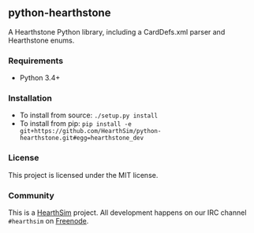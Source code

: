 ## python-hearthstone

A Hearthstone Python library, including a CardDefs.xml parser
and Hearthstone enums.


### Requirements

* Python 3.4+

### Installation

* To install from source: `./setup.py install`
* To install from pip: `pip install -e git+https://github.com/HearthSim/python-hearthstone.git#egg=hearthstone_dev`

### License

This project is licensed under the MIT license.

### Community

This is a [HearthSim](http://hearthsim.info) project. All development
happens on our IRC channel `#hearthsim` on [Freenode](https://freenode.net).
